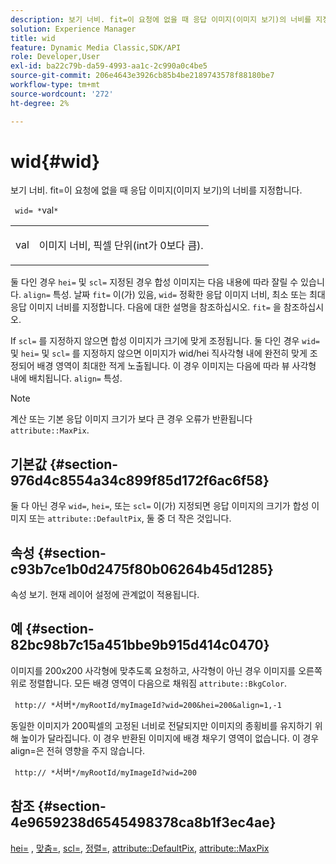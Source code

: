 ```yaml
---
description: 보기 너비. fit=이 요청에 없을 때 응답 이미지(이미지 보기)의 너비를 지정합니다.
solution: Experience Manager
title: wid
feature: Dynamic Media Classic,SDK/API
role: Developer,User
exl-id: ba22c79b-da59-4993-aa1c-2c990a0c4be5
source-git-commit: 206e4643e3926cb85b4be2189743578f88180be7
workflow-type: tm+mt
source-wordcount: '272'
ht-degree: 2%

---
```


# wid{#wid}

보기 너비. fit=이 요청에 없을 때 응답 이미지(이미지 보기)의 너비를 지정합니다.

` wid= *`val`*`

<table id="simpletable_E217453246F5441C896C1F69EA4D4218"> 
 <tr class="strow"> 
  <td class="stentry"> <p> <span class="varname"> val </span> </p> </td> 
  <td class="stentry"> <p>이미지 너비, 픽셀 단위(int가 0보다 큼). </p> </td> 
 </tr> 
</table>

둘 다인 경우 `hei=` 및 `scl=` 지정된 경우 합성 이미지는 다음 내용에 따라 잘릴 수 있습니다. `align=` 특성. 날짜 `fit=` 이(가) 있음, `wid=` 정확한 응답 이미지 너비, 최소 또는 최대 응답 이미지 너비를 지정합니다. 다음에 대한 설명을 참조하십시오. `fit=` 을 참조하십시오.

If `scl=` 를 지정하지 않으면 합성 이미지가 크기에 맞게 조정됩니다. 둘 다인 경우 `wid=` 및 `hei=` 및 `scl=` 를 지정하지 않으면 이미지가 wid/hei 직사각형 내에 완전히 맞게 조정되어 배경 영역이 최대한 적게 노출됩니다. 이 경우 이미지는 다음에 따라 뷰 사각형 내에 배치됩니다. `align=` 특성.

>[!NOTE]
>
>계산 또는 기본 응답 이미지 크기가 보다 큰 경우 오류가 반환됩니다 `attribute::MaxPix`.

## 기본값 {#section-976d4c8554a34c899f85d172f6ac6f58}

둘 다 아닌 경우 `wid=`, `hei=`, 또는 `scl=` 이(가) 지정되면 응답 이미지의 크기가 합성 이미지 또는 `attribute::DefaultPix`, 둘 중 더 작은 것입니다.

## 속성 {#section-c93b7ce1b0d2475f80b06264b45d1285}

속성 보기. 현재 레이어 설정에 관계없이 적용됩니다.

## 예 {#section-82bc98b7c15a451bbe9b915d414c0470}

이미지를 200x200 사각형에 맞추도록 요청하고, 사각형이 아닌 경우 이미지를 오른쪽 위로 정렬합니다. 모든 배경 영역이 다음으로 채워짐 `attribute::BkgColor`.

` http:// *`서버`*/myRootId/myImageId?wid=200&hei=200&align=1,-1`

동일한 이미지가 200픽셀의 고정된 너비로 전달되지만 이미지의 종횡비를 유지하기 위해 높이가 달라집니다. 이 경우 반환된 이미지에 배경 채우기 영역이 없습니다. 이 경우 align=은 전혀 영향을 주지 않습니다.

` http:// *`서버`*/myRootId/myImageId?wid=200`

## 참조 {#section-4e9659238d6545498378ca8b1f3ec4ae}

[hei=](../../../../../is-api/http-ref/image-serving-api-ref/c-http-protocol-reference/c-command-reference/r-is-http-hei.md#reference-6d6f556ccc0e4b98a815e8a5c1944a96) , [맞춤=](../../../../../is-api/http-ref/image-serving-api-ref/c-http-protocol-reference/c-command-reference/r-fit.md#reference-f11bff6d93d143d6b135de3a923bc989), [scl=](../../../../../is-api/http-ref/image-serving-api-ref/c-http-protocol-reference/c-command-reference/r-scl.md#reference-b2a74e493d0d407e98fe350551ba3fcc), [정렬=](../../../../../is-api/http-ref/image-serving-api-ref/c-http-protocol-reference/c-command-reference/r-align.md#reference-b7d6b87c75124d78884f916dd6544bc7), [attribute::DefaultPix](../../../../../is-api/image-catalog/image-serving-api-ref/c-image-catalog-reference/c-attributes-reference/r-defaultpix.md#reference-996b2c22b30f4fd9b970c84063306df1), [attribute::MaxPix](../../../../../is-api/image-catalog/image-serving-api-ref/c-image-catalog-reference/c-attributes-reference/r-maxpix.md#reference-e167d396ac794079ba8b5e6eb16eeda5)

